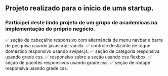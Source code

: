 ## Projeto realizado para o início de uma startup.



### Participei deste lindo projeto de um grupo de academicas na implementação do próprio negócio.

 ✅ seção de cabeçalho responsivo com alternância de menu navbar e barra de pesquisa usando javascript vanilla.
 ✅ controle deslizante de toque doméstico responsivo usando swiper.js. ✅ seção de categoria responsiva usando grade css.
 ✅ responsivo sobre a seção usando css flexbox. ✅ seção de pacotes responsivos usando grade css. ✅ seção de rodapé responsiva usando grade css.
